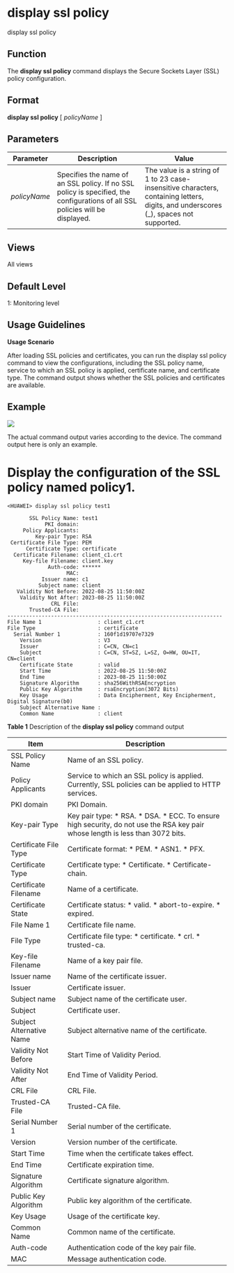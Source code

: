 display ssl policy
==================

display ssl policy

Function
--------

The **display ssl policy** command displays the Secure Sockets Layer (SSL) policy configuration.



Format
------

**display ssl policy** [ *policyName* ]



Parameters
----------

| Parameter | Description | Value |
| --- | --- | --- |
| *policyName* | Specifies the name of an SSL policy.  If no SSL policy is specified, the configurations of all SSL policies will be displayed. | The value is a string of 1 to 23 case-insensitive characters, containing letters, digits, and underscores (\_), spaces not supported. |




Views
-----

All views



Default Level
-------------

1: Monitoring level



Usage Guidelines
----------------

**Usage Scenario**

After loading SSL policies and certificates, you can run the display ssl policy command to view the configurations, including the SSL policy name, service to which an SSL policy is applied, certificate name, and certificate type. The command output shows whether the SSL policies and certificates are available.



Example
-------

![](../public_sys-resources/note_3.0-en-us.png)
 

The actual command output varies according to the device. The command output here is only an example.



# Display the configuration of the SSL policy named policy1.
```
<HUAWEI> display ssl policy test1

       SSL Policy Name: test1
            PKI domain:
     Policy Applicants:
         Key-pair Type: RSA
 Certificate File Type: PEM
      Certificate Type: certificate
  Certificate Filename: client_c1.crt
     Key-file Filename: client.key
             Auth-code: ******
                   MAC:
           Issuer name: c1
          Subject name: client
   Validity Not Before: 2022-08-25 11:50:00Z
    Validity Not After: 2023-08-25 11:50:00Z
              CRL File:
       Trusted-CA File:
---------------------------------------------------------------------
File Name 1                  : client_c1.crt
File Type                    : certificate
  Serial Number 1            : 160f1d19707e7329
    Version                  : V3
    Issuer                   : C=CN, CN=c1
    Subject                  : C=CN, ST=SZ, L=SZ, O=HW, OU=IT, CN=client
    Certificate State        : valid
    Start Time               : 2022-08-25 11:50:00Z
    End Time                 : 2023-08-25 11:50:00Z
    Signature Algorithm      : sha256WithRSAEncryption
    Public Key Algorithm     : rsaEncryption(3072 Bits)
    Key Usage                : Data Encipherment, Key Encipherment, Digital Signature(b0)
    Subject Alternative Name :
    Common Name              : client

```


**Table 1** Description of the
**display ssl policy** command output

| Item | Description |
| --- | --- |
| SSL Policy Name | Name of an SSL policy. |
| Policy Applicants | Service to which an SSL policy is applied.  Currently, SSL policies can be applied to HTTP services. |
| PKI domain | PKI Domain. |
| Key-pair Type | Key pair type:   * RSA. * DSA. * ECC.   To ensure high security, do not use the RSA key pair whose length is less than 3072 bits. |
| Certificate File Type | Certificate format:   * PEM. * ASN1. * PFX. |
| Certificate Type | Certificate type:   * Certificate. * Certificate-chain. |
| Certificate Filename | Name of a certificate. |
| Certificate State | Certificate status:   * valid. * abort-to-expire. * expired. |
| File Name 1 | Certificate file name. |
| File Type | Certificate file type:   * certificate. * crl. * trusted-ca. |
| Key-file Filename | Name of a key pair file. |
| Issuer name | Name of the certificate issuer. |
| Issuer | Certificate issuer. |
| Subject name | Subject name of the certificate user. |
| Subject | Certificate user. |
| Subject Alternative Name | Subject alternative name of the certificate. |
| Validity Not Before | Start Time of Validity Period. |
| Validity Not After | End Time of Validity Period. |
| CRL File | CRL File. |
| Trusted-CA File | Trusted-CA file. |
| Serial Number 1 | Serial number of the certificate. |
| Version | Version number of the certificate. |
| Start Time | Time when the certificate takes effect. |
| End Time | Certificate expiration time. |
| Signature Algorithm | Certificate signature algorithm. |
| Public Key Algorithm | Public key algorithm of the certificate. |
| Key Usage | Usage of the certificate key. |
| Common Name | Common name of the certificate. |
| Auth-code | Authentication code of the key pair file. |
| MAC | Message authentication code. |